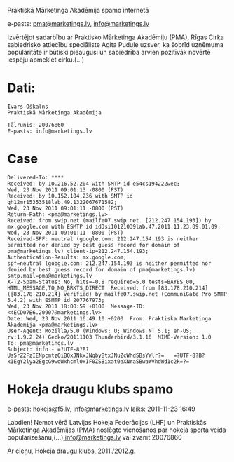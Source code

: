 Praktiskā Mārketinga Akadēmija spamo internetā

e-pasts: pma@marketings.lv, info@marketings.lv

Izvērtējot sadarbību ar Praktisko Mārketinga Akadēmiju (PMA), Rīgas Cirka sabiedrisko attiecību speciāliste Agita Pudule uzsver, ka šobrīd uzņēmuma popularitāte ir būtiski pieaugusi un sabiedrība arvien pozitīvāk novērtē iespēju apmeklēt cirku.(…)

# Dati:

```
Ivars Oškalns
Praktiskā Mārketinga Akadēmija

Tālrunis: 20076860
E-pasts: info@marketings.lv
```

# Case

```
Delivered-To: ****
Received: by 10.216.52.204 with SMTP id e54cs194222wec;
Wed, 23 Nov 2011 09:01:13 -0800 (PST)
Received: by 10.152.104.236 with SMTP id gh12mr15353518lab.49.1322067671582;
Wed, 23 Nov 2011 09:01:11 -0800 (PST)
Return-Path: <pma@marketings.lv>
Received: from swip.net (mailfe07.swip.net. [212.247.154.193]) by mx.google.com with ESMTP id id3si10121039lab.47.2011.11.23.09.01.09;
Wed, 23 Nov 2011 09:01:11 -0800 (PST)
Received-SPF: neutral (google.com: 212.247.154.193 is neither permitted nor denied by best guess record for domain of pma@marketings.lv) client-ip=212.247.154.193;
Authentication-Results: mx.google.com;
spf=neutral (google.com: 212.247.154.193 is neither permitted nor denied by best guess record for domain of pma@marketings.lv) smtp.mail=pma@marketings.lv
X-T2-Spam-Status: No, hits=-0.8 required=5.0 tests=BAYES_00,
HTML_MESSAGE,TO_NO_BRKTS_DIRECT  Received: from [83.178.210.214] ([83.178.210.214] verified) by mailfe07.swip.net (CommuniGate Pro SMTP 5.4.2) with ESMTP id 207767973;
Wed, 23 Nov 2011 18:00:59 +0100  Message-ID: <4ECD07E6.20907@marketings.lv>
Date: Wed, 23 Nov 2011 16:49:10 +0200  From: Praktiska Marketinga Akademija <pma@marketings.lv>
User-Agent: Mozilla/5.0 (Windows; U; Windows NT 5.1; en-US; rv:1.9.2.24) Gecko/20111103 Thunderbird/3.1.16  MIME-Version: 1.0
To: pma@marketings.lv
Subject: info - =?UTF-8?B?UsSrZ2FzIENpcmtzOiBQxJNkxJNqbyBtxJNuZcWhdSBsYWlr?=   =?UTF-8?B?xIEgY2lya2EgcG9wdWxhcml0xIF0ZSBixat0aXNraSBwaWVhdWd1c2k=?=

```

# Hokeja draugu klubs spamo

e-pasts: hokejs@f5.lv, info@marketings.lv
laiks: 2011-11-23 16:49

Labdien! Ņemot vērā Latvijas Hokeja Federācijas (LHF) un Praktiskās Mārketinga Akadēmijas (PMA) noslēgto vienošanos par hokeja sporta veida popularizēšanu,(…).info@marketings.lv vai zvanīt 20076860

Ar cieņu,
Hokeja draugu klubs, 2011./2012.g.